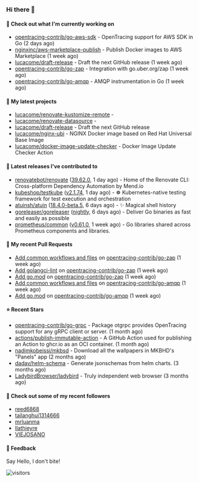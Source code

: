### Hi there 👋

#### 👷 Check out what I'm currently working on

- [opentracing-contrib/go-aws-sdk](https://github.com/opentracing-contrib/go-aws-sdk) - OpenTracing support for AWS SDK in Go (2 days ago)
- [nginxinc/aws-marketplace-publish](https://github.com/nginxinc/aws-marketplace-publish) - Publish Docker images to AWS Marketplace (1 week ago)
- [lucacome/draft-release](https://github.com/lucacome/draft-release) - Draft the next GitHub release (1 week ago)
- [opentracing-contrib/go-zap](https://github.com/opentracing-contrib/go-zap) - Integration with go.uber.org/zap (1 week ago)
- [opentracing-contrib/go-amqp](https://github.com/opentracing-contrib/go-amqp) - AMQP instrumentation in Go (1 week ago)

#### 🌱 My latest projects

- [lucacome/renovate-kustomize-remote](https://github.com/lucacome/renovate-kustomize-remote) - 
- [lucacome/renovate-datasource](https://github.com/lucacome/renovate-datasource) - 
- [lucacome/draft-release](https://github.com/lucacome/draft-release) - Draft the next GitHub release
- [lucacome/nginx-ubi](https://github.com/lucacome/nginx-ubi) - NGINX Docker image based on Red Hat Universal Base Image
- [lucacome/docker-image-update-checker](https://github.com/lucacome/docker-image-update-checker) - Docker Image Update Checker Action

#### 🔭 Latest releases I've contributed to

- [renovatebot/renovate](https://github.com/renovatebot/renovate) ([39.62.0](https://github.com/renovatebot/renovate/releases/tag/39.62.0), 1 day ago) - Home of the Renovate CLI: Cross-platform Dependency Automation by Mend.io
- [kubeshop/testkube](https://github.com/kubeshop/testkube) ([v2.1.74](https://github.com/kubeshop/testkube/releases/tag/v2.1.74), 1 day ago) - ☸️ Kubernetes-native testing framework for test execution and orchestration
- [atuinsh/atuin](https://github.com/atuinsh/atuin) ([18.4.0-beta.5](https://github.com/atuinsh/atuin/releases/tag/18.4.0-beta.5), 6 days ago) - ✨ Magical shell history
- [goreleaser/goreleaser](https://github.com/goreleaser/goreleaser) ([nightly](https://github.com/goreleaser/goreleaser/releases/tag/nightly), 6 days ago) - Deliver Go binaries as fast and easily as possible
- [prometheus/common](https://github.com/prometheus/common) ([v0.61.0](https://github.com/prometheus/common/releases/tag/v0.61.0), 1 week ago) - Go libraries shared across Prometheus components and libraries.

#### 🔨 My recent Pull Requests

- [Add common workflows and files](https://github.com/opentracing-contrib/go-zap/pull/10) on [opentracing-contrib/go-zap](https://github.com/opentracing-contrib/go-zap) (1 week ago)
- [Add golangci-lint](https://github.com/opentracing-contrib/go-zap/pull/9) on [opentracing-contrib/go-zap](https://github.com/opentracing-contrib/go-zap) (1 week ago)
- [Add go.mod](https://github.com/opentracing-contrib/go-zap/pull/8) on [opentracing-contrib/go-zap](https://github.com/opentracing-contrib/go-zap) (1 week ago)
- [Add common workflows and files](https://github.com/opentracing-contrib/go-amqp/pull/8) on [opentracing-contrib/go-amqp](https://github.com/opentracing-contrib/go-amqp) (1 week ago)
- [Add go.mod](https://github.com/opentracing-contrib/go-amqp/pull/7) on [opentracing-contrib/go-amqp](https://github.com/opentracing-contrib/go-amqp) (1 week ago)

#### ⭐ Recent Stars

- [opentracing-contrib/go-grpc](https://github.com/opentracing-contrib/go-grpc) - Package otgrpc provides OpenTracing support for any gRPC client or server. (1 month ago)
- [actions/publish-immutable-action](https://github.com/actions/publish-immutable-action) - A GitHub Action used for publishing an Action to ghcr.io as an OCI container.  (1 month ago)
- [nadimkobeissi/mkbsd](https://github.com/nadimkobeissi/mkbsd) - Download all the wallpapers in MKBHD&#39;s &#34;Panels&#34; app (2 months ago)
- [dadav/helm-schema](https://github.com/dadav/helm-schema) - Generate jsonschemas from helm charts. (3 months ago)
- [LadybirdBrowser/ladybird](https://github.com/LadybirdBrowser/ladybird) - Truly independent web browser (3 months ago)

#### 👯 Check out some of my recent followers

- [reed6868](https://github.com/reed6868)
- [tailanghui1314666](https://github.com/tailanghui1314666)
- [mrluanma](https://github.com/mrluanma)
- [llathieyre](https://github.com/llathieyre)
- [VIEJOSANO](https://github.com/VIEJOSANO)

#### 💬 Feedback

Say Hello, I don't bite!

![visitors](https://visitor-badge.laobi.icu/badge?page_id=lucacome.visitor-badge)
#
